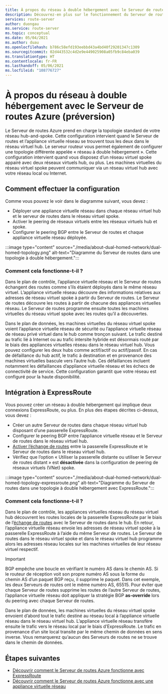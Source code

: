 ```yaml
---
title: À propos du réseau à double hébergement avec le Serveur de routes Azure (préversion)
description: Découvrez-en plus sur le fonctionnement du Serveur de routes Azure (préversion) dans un réseau à double hébergement.
services: route-server
author: duongau
ms.service: route-server
ms.topic: conceptual
ms.date: 05/04/2021
ms.author: duau
ms.openlocfilehash: b786c58efd193eebbd43a4bd40f29201347c1309
ms.sourcegitcommit: 02d443532c4d2e9e449025908a05fb9c84eba039
ms.translationtype: HT
ms.contentlocale: fr-FR
ms.lasthandoff: 05/06/2021
ms.locfileid: "108776727"
---
```

# <a name="about-dual-homed-network-with-azure-route-server-preview"></a>À propos du réseau à double hébergement avec le Serveur de routes Azure (préversion)

Le Serveur de routes Azure prend en charge la topologie standard de votre réseau hub-and-spoke. Cette configuration intervient quand le Serveur de routes et l’appliance virtuelle réseau se trouvent tous les deux dans le réseau virtuel hub. Le serveur routeur vous permet également de configurer une topologie différente appelée « réseau à double hébergement ». Cette configuration intervient quand vous disposez d’un réseau virtuel spoke appairé avec deux réseaux virtuels hub, ou plus. Les machines virtuelles du réseau virtuel spoke peuvent communiquer via un réseau virtuel hub avec votre réseau local ou Internet.

## <a name="how-to-set-it-up"></a>Comment effectuer la configuration

Comme vous pouvez le voir dans le diagramme suivant, vous devez :

* Déployer une appliance virtuelle réseau dans chaque réseau virtuel hub et le serveur de routes dans le réseau virtuel spoke.
* Activer le peering de réseaux virtuels entre les réseaux virtuels hub et spoke.
* Configurer le peering BGP entre le Serveur de routes et chaque appliance virtuelle réseau déployée.

:::image type="content" source="./media/about-dual-homed-network/dual-homed-topology.png" alt-text="Diagramme du Serveur de routes dans une topologie à double hébergement.":::

### <a name="how-does-it-work"></a>Comment cela fonctionne-t-il ?

Dans le plan de contrôle, l’appliance virtuelle réseau et le Serveur de routes échangent des routes comme s’ils étaient déployés dans le même réseau virtuel. L’appliance virtuelle réseau découvre des informations relatives aux adresses de réseau virtuel spoke à partir du Serveur de routes. Le Serveur de routes découvre les routes à partir de chacune des appliances virtuelles réseau. Le Serveur de routes programme ensuite toutes les machines virtuelles du réseau virtuel spoke avec les routes qu’il a découvertes. 

Dans le plan de données, les machines virtuelles du réseau virtuel spoke voient l’appliance virtuelle réseau de sécurité ou l’appliance virtuelle réseau de réseau privé virtuel dans le hub comme tronçon suivant. Le trafic destiné au trafic lié à Internet ou au trafic intersite hybride est désormais routé par le biais des appliances virtuelles réseau dans le réseau virtuel hub. Vous pouvez configurer les deux hubs comme actif/actif ou actif/passif. En cas de défaillance du hub actif, le trafic à destination et en provenance des machines virtuelles bascule vers l’autre hub. Ces défaillances incluent notamment les défaillances d’appliance virtuelle réseau et les échecs de connectivité de service. Cette configuration garantit que votre réseau est configuré pour la haute disponibilité.

## <a name="integration-with-expressroute"></a>Intégration à ExpressRoute

Vous pouvez créer un réseau à double hébergement qui implique deux connexions ExpressRoute, ou plus. En plus des étapes décrites ci-dessus, vous devez :

* Créer un autre Serveur de routes dans chaque réseau virtuel hub disposant d’une passerelle ExpressRoute.
* Configurer le peering BGP entre l’appliance virtuelle réseau et le Serveur de routes dans le réseau virtuel hub.
* [Activer l’échange de routes](quickstart-configure-route-server-portal.md#configure-route-exchange) entre la passerelle ExpressRoute et le Serveur de routes dans le réseau virtuel hub.
* Vérifiez que l’option « Utiliser la passerelle distante ou utiliser le Serveur de routes distant » est **désactivée** dans la configuration de peering de réseaux virtuels (VNet) spoke.

:::image type="content" source="./media/about-dual-homed-network/dual-homed-topology-expressroute.png" alt-text="Diagramme du Serveur de routes dans une topologie à double hébergement avec ExpressRoute.":::

### <a name="how-does-it-work"></a>Comment cela fonctionne-t-il ?

Dans le plan de contrôle, les appliances virtuelles réseau du réseau virtuel hub découvrent les routes locales de la passerelle ExpressRoute par le biais de l’[échange de routes](quickstart-configure-route-server-portal.md#configure-route-exchange) avec le Serveur de routes dans le hub. En retour, l’appliance virtuelle réseau envoie les adresses de réseau virtuel spoke à la passerelle ExpressRoute à l’aide du même Serveur de routes. Le Serveur de routes dans le réseau virtuel spoke et dans le réseau virtuel hub programme alors les adresses réseau locales sur les machines virtuelles de leur réseau virtuel respectif.

> [!IMPORTANT]
> BGP empêche une boucle en vérifiant le numéro AS dans le chemin AS. Si le routeur de réception voit son propre numéro AS sous la forme du chemin AS d’un paquet BGP reçu, il supprime le paquet. Dans cet exemple, les deux Serveurs de routes ont le même numéro AS, 65515. Pour éviter que chaque Serveur de routes supprime les routes de l’autre Serveur de routes, l’appliance virtuelle réseau doit appliquer la stratégie BGP **as-override** lors du peering avec chaque Serveur de routes. 
>

Dans le plan de données, les machines virtuelles du réseau virtuel spoke envoient d’abord tout le trafic destiné au réseau local à l’appliance virtuelle réseau dans le réseau virtuel hub. L’appliance virtuelle réseau transfère ensuite le trafic vers le réseau local par le biais d’ExpressRoute. Le trafic en provenance d’un site local transite par le même chemin de données en sens inverse. Vous remarquerez qu’aucun des Serveurs de routes ne se trouve dans le chemin de données.

## <a name="next-steps"></a>Étapes suivantes

* [Découvrir comment le Serveur de routes Azure fonctionne avec ExpressRoute](expressroute-vpn-support.md)
* [Découvrir comment le Serveur de routes Azure fonctionne avec une appliance virtuelle réseau](resource-manager-template-samples.md)

